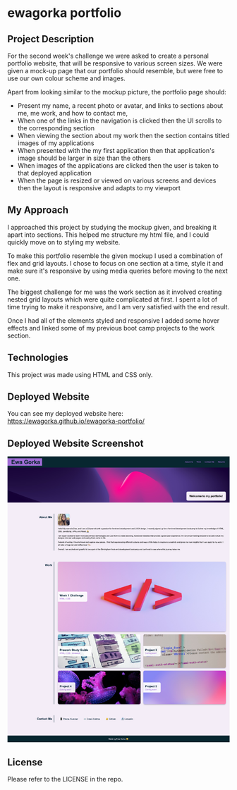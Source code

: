 # ewagorka portfolio

## Project Description
For the second week's challenge we were asked to create a personal portfolio website, that will be responsive to various screen sizes. We were given a mock-up page that our portfolio should resemble, but were free to use our own colour scheme and images.

Apart from looking similar to the mockup picture, the portfolio page should:
* Present my name, a recent photo or avatar, and links to sections about me, me work, and how to contact me,
* When one of the links in the navigation is clicked then the UI scrolls to the corresponding section
* When viewing the section about my work then the section contains titled images of my applications
* When presented with the my first application then that application's image should be larger in size than the others
* When images of the applications are clicked then the user is taken to that deployed application
* When the page is resized or viewed on various screens and devices then the layout is responsive and adapts to my viewport


## My Approach
I approached this project by studying the mockup given, and breaking it apart into sections. This helped me structure my html file, and I could quickly move on to styling my website.

To make this portfolio resemble the given mockup I used a combination of flex and grid layouts. I chose to focus on one section at a time, style it and make sure it's responsive by using media queries before moving to the next one.

The biggest challenge for me was the work section as it involved creating nested grid layouts which were quite complicated at first. I spent a lot of time trying to make it responsive, and I am very satisfied with the end result. 

Once I had all of the elements styled and responsive I added some hover effects and linked some of my previous boot camp projects to the work section.

## Technologies
This project was made using HTML and CSS only.

## Deployed Website
You can see my deployed website here: https://ewagorka.github.io/ewagorka-portfolio/

## Deployed Website Screenshot
![Deployed Website Screenshot]( assets/images/screenshot.png "Deployed Website Screenshot")

## License
Please refer to the LICENSE in the repo.